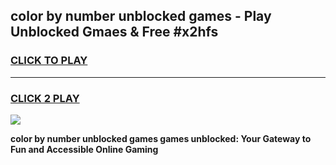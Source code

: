 
## color by number unblocked games - Play Unblocked Gmaes & Free #x2hfs
<h3>
<a href="https://news.freeplayer.one?title=color_by_number_unblocked_games&ref=26F">CLICK TO PLAY</a></h3>
<hr>

<h3>
<a href="https://news.freeplayer.one?title=color_by_number_unblocked_games&ref=26F">CLICK 2 PLAY</a>
  
</h3>

<a href="https://news.freeplayer.one?title=color_by_number_unblocked_games&ref=26F/"><img src="https://clearcache.store/games.png"></a>


**color by number unblocked games games unblocked: Your Gateway to Fun and Accessible Online Gaming**
